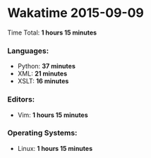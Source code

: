 # Wakatime 2015-09-09

Time Total: **1 hours 15 minutes**

### Languages:
- Python: **37 minutes** 
- XML: **21 minutes** 
- XSLT: **16 minutes** 

### Editors:
- Vim: **1 hours 15 minutes** 

### Operating Systems:
- Linux: **1 hours 15 minutes** 

